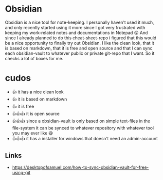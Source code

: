 # Obsidian
Obsidian is a nice tool for note-keeping. I personally haven't used it much, and only recently started using it more since I got very frustrated with keeping my work-related notes and documentations in Notepad 😜
And since I already planned to do this cheat-sheet-repo i figured that this would be a nice opportunity to finally try out Obsidian. 
I like the clean look, that it is based on markdown, that it is free and open source and that I can sync each obsidian-vault to whatever public or private git-repo that I want. So it checks a lot of boxes for me. 

# cudos
- 👍 it has a nice clean look
- 👍 it is based on markdown
- 👍 it is free
- 👍👍👍 it is open source
- 👍👍👍 since a obsidian-vault is only based on simple text-files in the file-system it can be synced to whatever repository with whatever tool you may ever like 😆
- 👍👍👍 it has a installer for windows that doesn't need an admin-account 

## Links
- https://desktopofsamuel.com/how-to-sync-obsidian-vault-for-free-using-git